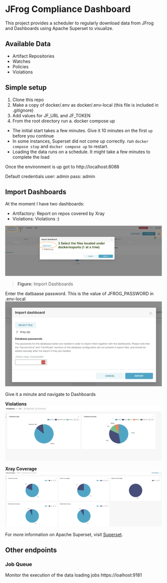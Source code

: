 # JFrog Compliance Dashboard
This project provides a scheduler to regularly download data from JFrog and Dashboards using Apache Superset to visualize.

## Available Data
- Artifact Repositories
- Watches
- Policies
- Violations

## Simple setup

1. Clone this repo
2. Make a copy of docker/.env as docker/.env-local (this file is included in .gitignore)
3. Add values for JF_URL and JF_TOKEN 
4. From the root directory run
    a. docker compose up

* The initial start takes a few minutes. Give it 10 minutes on the first `up` before you continue
* In some instances, Superset did not come up correctly. run `docker compose stop` and `docker compose up` to restart.
* Loading the data runs on a schedule. It might take a few minutes to complete the load

Once the environment is up got to http://localhost:8088

Default credentials
user: admin
pass: admin

## Import Dashboards

At the moment I have two dashboards:
- Artifactory: Report on repos covered by Xray
- Violations: Violations :) 



![Dashboard Import](assets/import-dash.png)
> **Figure:** Import Dashboards

Enter the datbaase password. This is the value of JFROG_PASSWORD in .env-local
![Dashboard Screenshot](assets/dbpass.png)

Give it a minute and navigate to Dashboards

**Violations**
![Dashboard Screenshot](assets/violations-dash.png)

**Xray Coverage**
![Dashboard Screenshot](assets/xray-coverage-dash.png)


For more information on Apache Superset, visit [Superset](https://superset.apache.org).

## Other endpoints

### Job Queue
Monitor the execution of the data loading jobs
https://loalhost:9181
